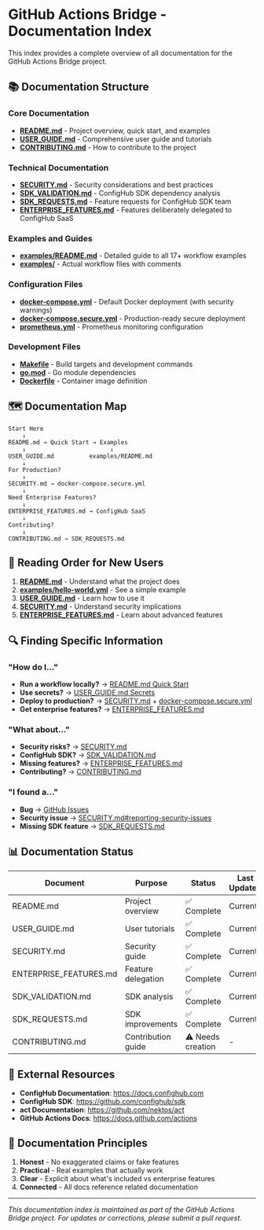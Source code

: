 # GitHub Actions Bridge - Documentation Index

This index provides a complete overview of all documentation for the GitHub Actions Bridge project.

## 📚 Documentation Structure

### Core Documentation
- **[README.md](../README.md)** - Project overview, quick start, and examples
- **[USER_GUIDE.md](../USER_GUIDE.md)** - Comprehensive user guide and tutorials
- **[CONTRIBUTING.md](../CONTRIBUTING.md)** - How to contribute to the project

### Technical Documentation
- **[SECURITY.md](../SECURITY.md)** - Security considerations and best practices
- **[SDK_VALIDATION.md](../SDK_VALIDATION.md)** - ConfigHub SDK dependency analysis
- **[SDK_REQUESTS.md](../SDK_REQUESTS.md)** - Feature requests for ConfigHub SDK team
- **[ENTERPRISE_FEATURES.md](../ENTERPRISE_FEATURES.md)** - Features deliberately delegated to ConfigHub SaaS

### Examples and Guides
- **[examples/README.md](../examples/README.md)** - Detailed guide to all 17+ workflow examples
- **[examples/](../examples/)** - Actual workflow files with comments

### Configuration Files
- **[docker-compose.yml](../docker-compose.yml)** - Default Docker deployment (with security warnings)
- **[docker-compose.secure.yml](../docker-compose.secure.yml)** - Production-ready secure deployment
- **[prometheus.yml](../prometheus.yml)** - Prometheus monitoring configuration

### Development Files
- **[Makefile](../Makefile)** - Build targets and development commands
- **[go.mod](../go.mod)** - Go module dependencies
- **[Dockerfile](../Dockerfile)** - Container image definition

## 🗺️ Documentation Map

```
Start Here
    ↓
README.md → Quick Start → Examples
    ↓                        ↓
USER_GUIDE.md          examples/README.md
    ↓
For Production?
    ↓
SECURITY.md → docker-compose.secure.yml
    ↓
Need Enterprise Features?
    ↓
ENTERPRISE_FEATURES.md → ConfigHub SaaS
    ↓
Contributing?
    ↓
CONTRIBUTING.md → SDK_REQUESTS.md
```

## 📖 Reading Order for New Users

1. **[README.md](../README.md)** - Understand what the project does
2. **[examples/hello-world.yml](../examples/hello-world.yml)** - See a simple example
3. **[USER_GUIDE.md](../USER_GUIDE.md)** - Learn how to use it
4. **[SECURITY.md](../SECURITY.md)** - Understand security implications
5. **[ENTERPRISE_FEATURES.md](../ENTERPRISE_FEATURES.md)** - Learn about advanced features

## 🔍 Finding Specific Information

### "How do I..."
- **Run a workflow locally?** → [README.md Quick Start](../README.md#quick-start)
- **Use secrets?** → [USER_GUIDE.md Secrets](../USER_GUIDE.md#using-secrets)
- **Deploy to production?** → [SECURITY.md](../SECURITY.md) + [docker-compose.secure.yml](../docker-compose.secure.yml)
- **Get enterprise features?** → [ENTERPRISE_FEATURES.md](../ENTERPRISE_FEATURES.md)

### "What about..."
- **Security risks?** → [SECURITY.md](../SECURITY.md)
- **ConfigHub SDK?** → [SDK_VALIDATION.md](../SDK_VALIDATION.md)
- **Missing features?** → [ENTERPRISE_FEATURES.md](../ENTERPRISE_FEATURES.md)
- **Contributing?** → [CONTRIBUTING.md](../CONTRIBUTING.md)

### "I found a..."
- **Bug** → [GitHub Issues](https://github.com/confighub/actions-bridge/issues)
- **Security issue** → [SECURITY.md#reporting-security-issues](../SECURITY.md#reporting-security-issues)
- **Missing SDK feature** → [SDK_REQUESTS.md](../SDK_REQUESTS.md)

## 📊 Documentation Status

| Document | Purpose | Status | Last Updated |
|----------|---------|--------|--------------|
| README.md | Project overview | ✅ Complete | Current |
| USER_GUIDE.md | User tutorials | ✅ Complete | Current |
| SECURITY.md | Security guide | ✅ Complete | Current |
| ENTERPRISE_FEATURES.md | Feature delegation | ✅ Complete | Current |
| SDK_VALIDATION.md | SDK analysis | ✅ Complete | Current |
| SDK_REQUESTS.md | SDK improvements | ✅ Complete | Current |
| CONTRIBUTING.md | Contribution guide | ⚠️ Needs creation | - |

## 🔗 External Resources

- **ConfigHub Documentation**: https://docs.confighub.com
- **ConfigHub SDK**: https://github.com/confighub/sdk
- **act Documentation**: https://github.com/nektos/act
- **GitHub Actions Docs**: https://docs.github.com/actions

## 📝 Documentation Principles

1. **Honest** - No exaggerated claims or fake features
2. **Practical** - Real examples that actually work
3. **Clear** - Explicit about what's included vs enterprise features
4. **Connected** - All docs reference related documentation

---

*This documentation index is maintained as part of the GitHub Actions Bridge project. For updates or corrections, please submit a pull request.*